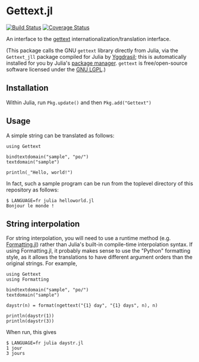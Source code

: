 # Gettext.jl
[![Build Status](https://travis-ci.org/Julia-i18n/Gettext.jl.svg)](https://travis-ci.org/Julia-i18n/Gettext.jl)
[![Coverage Status](https://coveralls.io/repos/Julia-i18n/Gettext.jl/badge.svg?branch=master)](https://coveralls.io/r/Julia-i18n/Gettext.jl?branch=master)

An interface to the [gettext](http://www.gnu.org/software/gettext/manual/html_node/index.html) internationalization/translation interface.

(This package calls the GNU `gettext` library directly from Julia, via the `Gettext_jll` package compiled for Julia
by [Yggdrasil](https://github.com/JuliaPackaging/Yggdrasil); this is automatically installed for you by Julia's
[package manager](https://github.com/JuliaLang/Pkg.jl).  `gettext` is free/open-source software licensed under the
[GNU LGPL](https://www.gnu.org/software/gettext/manual/html_node/GNU-LGPL.html).)

## Installation

Within Julia, run `Pkg.update()` and then `Pkg.add("Gettext")`

## Usage

A simple string can be translated as follows:

    using Gettext

    bindtextdomain("sample", "po/")
    textdomain("sample")

    println(_"Hello, world!")

In fact, such a sample program can be run from the toplevel directory of this repository as follows:

    $ LANGUAGE=fr julia helloworld.jl
    Bonjour le monde !

## String interpolation

For string interpolation, you will need to use a runtime method (e.g. [Formatting.jl](https://github.com/lindahua/Formatting.jl)) rather than Julia's built-in compile-time interpolation syntax.  If using Formatting.jl, it probably makes sense to use the "Python" formatting style, as it allows the translations to have different argument orders than the original strings.  For example,

    using Gettext
    using Formatting

    bindtextdomain("sample", "po/")
    textdomain("sample")

    daystr(n) = format(ngettext("{1} day", "{1} days", n), n)

    println(daystr(1))
    println(daystr(3))

When run, this gives

    $ LANGUAGE=fr julia daystr.jl
    1 jour
    3 jours
